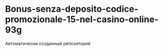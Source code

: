 # Bonus-senza-deposito-codice-promozionale-15-nel-casino-online-93g
Автоматически созданный репозиторий
